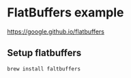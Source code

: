 # FlatBuffers example

https://google.github.io/flatbuffers

## Setup flatbuffers

```sh
brew install faltbuffers
```
